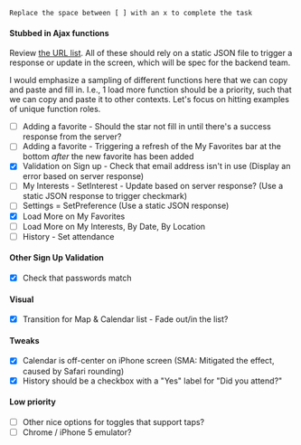 `Replace the space between [ ] with an x to complete the task`

#### Stubbed in Ajax functions

Review [the URL list](https://github.com/clearbold/artx/blob/master/notes/urls.md). All of these should rely on a static JSON file to trigger a response or update in the screen, which will be spec for the backend team.

I would emphasize a sampling of different functions here that we can copy and paste and fill in. I.e., 1 load more function should be a priority, such that we can copy and paste it to other contexts. Let's focus on hitting examples of unique function roles.

- [ ] Adding a favorite - Should the star not fill in until there's a success response from the server?
- [ ] Adding a favorite - Triggering a refresh of the My Favorites bar at the bottom *after* the new favorite has been added
- [x] Validation on Sign up - Check that email address isn't in use (Display an error based on server response)
- [ ] My Interests - SetInterest - Update based on server response? (Use a static JSON response to trigger checkmark)
- [ ] Settings = SetPreference (Use a static JSON response)
- [x] Load More on My Favorites
- [ ] Load More on My Interests, By Date, By Location
- [ ] History - Set attendance

#### Other Sign Up Validation

- [x] Check that passwords match

#### Visual

- [x] Transition for Map & Calendar list - Fade out/in the list?

#### Tweaks

- [x] Calendar is off-center on iPhone screen (SMA: Mitigated the effect, caused by Safari rounding)
- [x] History should be a checkbox with a "Yes" label for "Did you attend?"

#### Low priority

- [ ] Other nice options for toggles that support taps?
- [ ] Chrome / iPhone 5 emulator?
